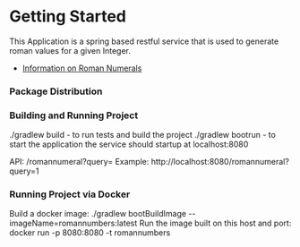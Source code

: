 # Getting Started

This Application is a spring based restful service that is used to generate roman values
for a given Integer.

* [Information on Roman Numerals](https://en.wikipedia.org/wiki/Roman_numerals)

### Package Distribution


### Building and Running Project
./gradlew build - to run tests and build the project
./gradlew bootrun - to start the application 
the service should startup at localhost:8080

API: /romannumeral?query=<Integer Value>
Example: http://localhost:8080/romannumeral?query=1


### Running Project via Docker
Build a docker image: ./gradlew bootBuildImage --imageName=romannumbers:latest
Run the image built on this host and port: docker run -p 8080:8080 -t romannumbers

